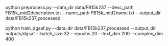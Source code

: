 python preprocess.py --data_dir data/FB15k237 --desc_path FB15k_mid2description.txt --name_path FB15k_mid2name.txt --output_dir data/FB15k237_processed

python train_dgsaf.py --data_dir data/FB15k237_processed --output_dir outputs/dgsaf --batch_size 32 --epochs 20 --text_dim 200 --complex_dim 400
